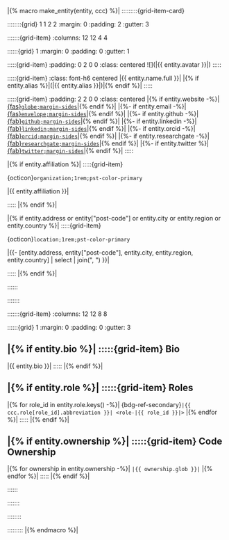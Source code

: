 <!-- Jinja macro to create a card for a person. -->

|{% macro make_entity(entity, ccc) %}|
:::::::::{grid-item-card}

::::::::{grid} 1 1 2 2
:margin: 0
:padding: 2
:gutter: 3

:::::::{grid-item}
:columns: 12 12 4 4

::::::{grid} 1
:margin: 0
:padding: 0
:gutter: 1

:::::{grid-item}
:padding: 0 2 0 0
:class: centered
![](|{{ entity.avatar }}|)
:::::

:::::{grid-item}
:class: font-h6 centered
|{{ entity.name.full }}| |{% if entity.alias %}|(|{{ entity.alias }}|)|{% endif %}|
:::::

:::::{grid-item}
:padding: 2 2 0 0
:class: centered
|{% if entity.website -%}|[{fas}`globe;margin-sides`](|{{entity.website.url}}|)|{% endif %}|
|{%- if entity.email -%}|[{fas}`envelope;margin-sides`](|{{entity.email.url}}|)|{% endif %}|
|{%- if entity.github -%}|[{fab}`github;margin-sides`](|{{entity.github.url}}|)|{% endif %}|
|{%- if entity.linkedin -%}|[{fab}`linkedin;margin-sides`](|{{entity.linkedin.url}}|)|{% endif %}|
|{%- if entity.orcid -%}|[{fab}`orcid;margin-sides`](|{{entity.orcid.url}}|)|{% endif %}|
|{%- if entity.researchgate -%}|[{fab}`researchgate;margin-sides`](|{{entity.researchgate.url}}|)|{% endif %}|
|{%- if entity.twitter %}|[{fab}`twitter;margin-sides`](|{{entity.twitter.url}}|)|{% endif %}|
:::::

|{% if entity.affiliation %}|
:::::{grid-item}

<div class="iconed-text">
<span class="icon">

{octicon}`organization;1rem;pst-color-primary`

</span>
<span class="text">

|{{ entity.affiliation }}|

</span>
</div>

:::::
|{% endif %}|

|{% if entity.address or entity["post-code"] or entity.city or entity.region or entity.country %}|
:::::{grid-item}

<div class="iconed-text">
<span class="icon">

{octicon}`location;1rem;pst-color-primary`

</span>
<span class="text">

|{{- [entity.address, entity["post-code"], entity.city, entity.region, entity.country] | select | join(", ") }}|

</span>
</div>

:::::
|{% endif %}|

::::::

:::::::


:::::::{grid-item}
:columns: 12 12 8 8

::::::{grid} 1
:margin: 0
:padding: 0
:gutter: 3

|{% if entity.bio %}|
:::::{grid-item}
Bio
---
|{{ entity.bio }}|
:::::
|{% endif %}|

|{% if entity.role %}|
:::::{grid-item}
Roles
---
|{% for role_id in entity.role.keys() -%}|
{bdg-ref-secondary}`|{{ ccc.role[role_id].abbreviation }}| <role-|{{ role_id }}|>`
|{% endfor %}|
:::::
|{% endif %}|

|{% if entity.ownership %}|
:::::{grid-item}
Code Ownership
---
|{% for ownership in entity.ownership -%}|
`|{{ ownership.glob }}|`
|{% endfor %}|
:::::
|{% endif %}|

::::::

:::::::

::::::::

:::::::::
|{% endmacro %}|
